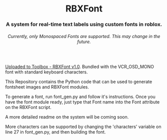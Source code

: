 <h1 align="center"> RBXFont </h2>
<h3 align="center"> A system for real-time text labels using custom fonts in roblox. </h3>
<h6 align="center"> Currently, only Monospaced Fonts are supported. This may change in the future. </h6>
<br>

 [Uploaded to Toolbox - RBXFont v1.0](https://www.roblox.com/library/11590620323/RBXFont-V1-0). Bundled with the VCR_OSD_MONO font with standard keyboard characters.
 
This Repository contains the Python code that can be used to generate fontsheet images and RBXFont modules.
 
To generate a font, run font_gen.py and follow it's instructions. Once you have the font module ready, just type that Font name into the Font attribute on the RBXFont script. 
 
A more detailed readme on the system will be coming soon. 

More characters can be supported by changing the 'characters' variable on line 27 in font_gen.py, and then building the font.

